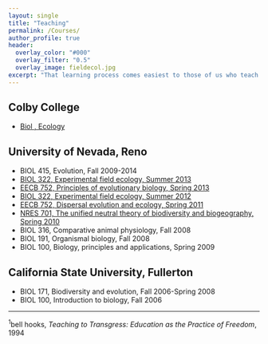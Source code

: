 ```yaml
---
layout: single
title: "Teaching"
permalink: /Courses/
author_profile: true
header:
  overlay_color: "#000"
  overlay_filter: "0.5"
  overlay_image: fieldecol.jpg
excerpt: "That learning process comes easiest to those of us who teach who also believe that there is an aspect of our vocation that is sacred; who believe that our work is not merely to share information but to share in the intellectual and spiritual growth of our students<sup>1</sup>."
---
```


## Colby College
* [Biol , Ecology](/Courses/Ecology/Ecology.md)

## University of Nevada, Reno
* BIOL 415, Evolution, Fall 2009-2014
* [BIOL 322, Experimental field ecology, Summer 2013](/Courses/BIOL322.html)
* [EECB 752, Principles of evolutionary biology, Spring 2013](/Courses/Evolution.html)
* [BIOL 322, Experimental field ecology, Summer 2012](/Courses/BIOL322_12.html)
* [EECB 752, Dispersal evolution and ecology, Spring 2011](/Courses/Dispersal.html)
* [NRES 701, The unified neutral theory of biodiversity and biogeography, Spring 2010](/Courses/UNTB.html)
* BIOL 316, Comparative animal physiology, Fall 2008
* BIOL 191, Organismal biology, Fall 2008
* BIOL 100, Biology, principles and applications, Spring 2009

## California State University, Fullerton
* BIOL 171, Biodiversity and evolution, Fall 2006-Spring 2008
* BIOL 100, Introduction to biology, Fall 2006

---

<sup>1</sup>bell hooks, *Teaching to Transgress: Education as the Practice of Freedom*, 1994
